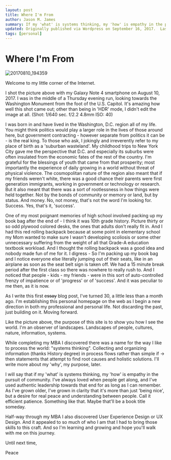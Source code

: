 ```yaml
---
layout: post
title: Where I'm From
author: Jason M. James
summary: If my 'what' is systems thinking, my 'how' is empathy in the pursuit of community.
updated: Originally published via Wordpress on September 16, 2017.  Last edit September 16, 2017.
tags: [personal]
---
```


# Where I'm From

![20170810_194359](2017-09-16-where-im-from.assets/20170810_194359.jpg)

Welcome to my little corner of the Internet.

I shot the picture above with my Galaxy Note 4 smartphone on August 10, 2017.  I was in the middle of a Thursday evening run, looking towards the Washington Monument from the foot of the U.S. Capitol.  It's amazing how well this shot came out; other than being in 'HDR' mode, I didn't edit the image at all.  (Shot: 1/640 sec. f/2.2 4.8mm ISO: 40)

I was born in and have lived in the Washington, D.C. region all of my life.  You might think politics would play a larger role in the lives of those around here, but government contracting - however separate from politics it can be - is the real king.  To those who ask, I jokingly and irreverently refer to my place of birth as a 'suburban wasteland'.  My childhood trips to New York City gave me the perspective that D.C. and especially its suburbs were often insulated from the economic fates of the rest of the country.  I'm grateful for the blessings of youth that came from that prosperity; most importantly the experience of daily growing in a world without threat of physical violence.  The cosmopolitan nature of the region also meant that if my friends weren't white, there was a good chance their parents were first generation immigrants, working in government or technology or research.  But it also meant that there was a sort of rootlessness in how things were held together.  Not by the bonds of community or memory or land, but by status.  And money.  No, not money, that's not the word I'm looking for.  Success.  Yes, that's it, 'success'.

One of my most poignant memories of high school involved packing up my book bag after the end of - I think it was 10th grade history.  Picture thirty or so odd plywood colored desks, the ones that adults don't really fit in.  And I had this red rolling backpack because at some point in elementary school my Mom wanted to make sure I wasn't developing scoliosis or some other unnecessary suffering from the weight of all that Grade-A education textbook workload.  And I thought the rolling backpack was a good idea and nobody made fun of me for it.  I digress - So I'm packing up my book bag and I notice everyone else literally jumping out of their seats, like in an airplane as soon as the seat belt sign is taken off.  We had a 15 minute break period after the first class so there was nowhere to really rush to.  And I noticed that people - kids - my friends - were in this sort of auto-controlled frenzy of impatience or of 'progress' or of 'success'.  And it was peculiar to me then, as it is now.

As I write this first ~~essay~~ blog post, I've turned 30, a little less than a month ago.  I'm establishing this personal homepage on the web as I begin a new direction in both my professional and personal life.  Not discarding the past, just building on it.  Moving forward.

Like the picture above, the purpose of this site is to show you how I see the world.  I'm an observer of landscapes.  Landscapes of people, cultures, nature, information, systems.

While completing my MBA I discovered there was a name for the way I like to process the world: "systems thinking".  Collecting and organizing information (thanks History degree) in process flows rather than simple if -> then statements that attempt to find root causes and holistic solutions.  I'll write more about my 'why', my purpose, later.

I will say that if my 'what' is systems thinking, my 'how' is empathy in the pursuit of community.  I've always loved when people get along, and I've used authentic leadership towards that end for as long as I can remember.  As I've grown older, I've grown in clarity that it's more than just 'being nice', but a desire for real peace and understanding between people.  Call it efficient patience.  Something like that.  Maybe that'll be a book title someday.

Half-way through my MBA I also discovered User Experience Design or UX Design.  And it appealed to so much of who I am that I had to bring those skills to this craft.  And so I'm learning and growing and hope you'll walk with me on this journey.

Until next time,

Peace
